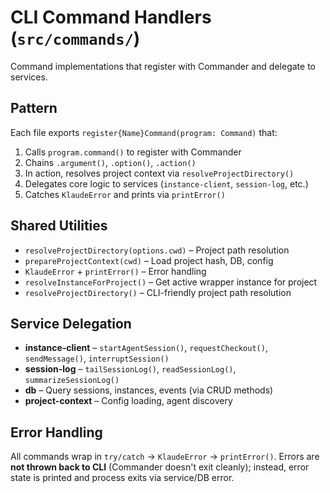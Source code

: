 # CLI Command Handlers (`src/commands/`)

Command implementations that register with Commander and delegate to services.

## Pattern

Each file exports `register{Name}Command(program: Command)` that:
1. Calls `program.command()` to register with Commander
2. Chains `.argument()`, `.option()`, `.action()`
3. In action, resolves project context via `resolveProjectDirectory()`
4. Delegates core logic to services (`instance-client`, `session-log`, etc.)
5. Catches `KlaudeError` and prints via `printError()`

## Shared Utilities

- `resolveProjectDirectory(options.cwd)` – Project path resolution
- `prepareProjectContext(cwd)` – Load project hash, DB, config
- `KlaudeError` + `printError()` – Error handling
- `resolveInstanceForProject()` – Get active wrapper instance for project
- `resolveProjectDirectory()` – CLI-friendly project path resolution

## Service Delegation

- **instance-client** – `startAgentSession()`, `requestCheckout()`, `sendMessage()`, `interruptSession()`
- **session-log** – `tailSessionLog()`, `readSessionLog()`, `summarizeSessionLog()`
- **db** – Query sessions, instances, events (via CRUD methods)
- **project-context** – Config loading, agent discovery

## Error Handling

All commands wrap in `try/catch` → `KlaudeError` → `printError()`. Errors are **not thrown back to CLI** (Commander doesn't exit cleanly); instead, error state is printed and process exits via service/DB error.
